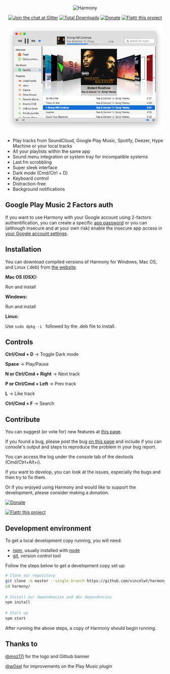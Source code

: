 <p align="center">
<img src="http://i.imgur.com/jTR9Dex.png" alt="Harmony"/>
</p>

<p align="center">
<a href="https://gitter.im/harmony-player/Lobby"><img src="https://badges.gitter.im/Join%20Chat.svg" alt="Join the chat at Gitter" /></a>
<a href="https://github.com/vincelwt/harmony/releases/latest"><img src="https://img.shields.io/github/downloads/vincelwt/harmony/total.svg?maxAge=2592000" alt="Total Downloads" /></a>
<a href="https://www.paypal.com/cgi-bin/webscr?cmd=_s-xclick&hosted_button_id=XLQTUNFTN9FU8"><img src="https://img.shields.io/badge/Donate-PayPal-green.svg" alt="Donate" /></a>
<a href="https://flattr.com/submit/auto?user_id=vincelwt&url=https://github.com/vincelwt/harmony&title=harmony&language=&tags=github&category=software"><img src="https://img.shields.io/badge/Donate-Flattr-green.svg" alt="Flattr this project" /></a>
</p>


<p align="center">
<img src="screenshot.png" alt="Harmony Screenshot"/>
</p>

* Play tracks from SoundCloud, Google Play Music, Spotify, Deezer, Hype Machine or your local tracks
* All your playlists within the same app
* Sound menu integration or system tray for incompatible systems
* Last.fm scrobbling
* Super sleek interface
* Dark mode (Cmd/Ctrl + D)
* Keyboard control
* Distraction-free
* Background notifications


## Google Play Music 2 Factors auth

If you want to use Harmony with your Google account using 2-factors authentification, you can create a specific [app password](https://security.google.com/settings/security/apppasswords) or you  can (although insecure and at your own risk) enable the insecure app access in [your Google account settings](https://myaccount.google.com/security?pli=1#connectedapps).

## Installation

You can download compiled versions of Harmony for Windows, Mac OS, and Linux (.deb) from [the website](http://getharmony.xyz).

**Mac OS (OSX):**

Run and install

**Windows:**

Run and install

**Linux:**

Use `sudo dpkg -i ` followed by the .deb file to install.


## Controls

**Ctrl/Cmd + D** -> Toggle Dark mode

**Space** -> Play/Pause

**N or Ctrl/Cmd + Right** -> Next track

**P or Ctrl/Cmd + Left** -> Prev track

**L** -> Like track

**Ctrl/Cmd + F** -> Search

## Contribute

You can suggest (or vote for) new features at [this page](http://ideas.getharmony.xyz).

If you found a bug, please post the bug [on this page](https://github.com/vincelwt/harmony/issues) and include if you can console's output and steps to reproduce the problem in your bug report.

You can access the log under the console tab of the devtools (Cmd/Ctrl+Alt+i).

If you want to develop, you can look at the issues, especially the bugs and then try to fix them.

Or if you enjoyed using Harmony and would like to support the development, please consider making a donation.

[![Donate](https://www.paypalobjects.com/en_US/i/btn/btn_donateCC_LG.gif)](https://www.paypal.com/cgi-bin/webscr?cmd=_s-xclick&hosted_button_id=XLQTUNFTN9FU8)

[![Flattr this project](http://api.flattr.com/button/flattr-badge-large.png)](https://flattr.com/submit/auto?user_id=vincelwt&url=https://github.com/vincelwt/harmony&title=harmony&language=&tags=github&category=software)


## Development environment

To get a local development copy running, you will need:

- [npm][], usually installed with [node][]
- [git][], version control tool

[git]: http://git-scm.com/
[npm]: http://npmjs.org/
[node]: http://nodejs.org/

Follow the steps below to get a development copy set up:

```bash
# Clone our repository
git clone -b master --single-branch https://github.com/vincelwt/harmony.git
cd harmony/

# Install our dependencies and dev dependencies
npm install

# Start up
npm start
```

After running the above steps, a copy of Harmony should begin running.

## Thanks to 

[@moz17i](http://mo17i.tumblr.com/) for the logo and Github banner

[@w0xel](https://github.com/w0xel) for improvements on the Play Music plugin
